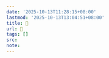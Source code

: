 ```yaml
---
date: '2025-10-13T11:28:15+08:00'
lastmod: '2025-10-13T13:04:51+08:00'
title: 󰜎
url: 󰜎
tags: []
src:
note:
---
```

